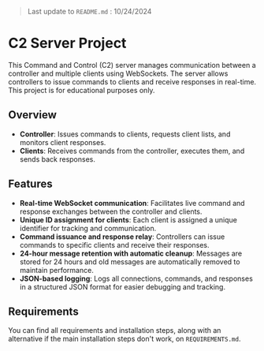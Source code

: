 > Last update to `README.md` : 10/24/2024
# C2 Server Project

This Command and Control (C2) server manages communication between a controller and multiple clients using WebSockets. The server allows controllers to issue commands to clients and receive responses in real-time. This project is for educational purposes only.

## Overview
- **Controller**: Issues commands to clients, requests client lists, and monitors client responses.
- **Clients**: Receives commands from the controller, executes them, and sends back responses.

## Features
- **Real-time WebSocket communication**: Facilitates live command and response exchanges between the controller and clients.
- **Unique ID assignment for clients**: Each client is assigned a unique identifier for tracking and communication.
- **Command issuance and response relay**: Controllers can issue commands to specific clients and receive their responses.
- **24-hour message retention with automatic cleanup**: Messages are stored for 24 hours and old messages are automatically removed to maintain performance.
- **JSON-based logging**: Logs all connections, commands, and responses in a structured JSON format for easier debugging and tracking.

## Requirements
You can find all requirements and installation steps, along with an alternative if the main installation steps don't work, on `REQUIREMENTS.md`.
